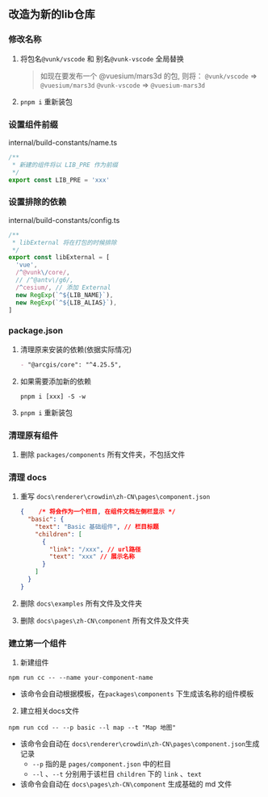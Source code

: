 ## 改造为新的lib仓库

### 修改名称

1. 将包名`@vunk/vscode` 和 别名`@vunk-vscode` 全局替换
   > 如现在要发布一个 @vuesium/mars3d 的包, 则将：
   > `@vunk/vscode` => `@vuesium/mars3d`
   > `@vunk-vscode` => `@vuesium-mars3d`

2. `pnpm i` 重新装包

### 设置组件前缀

internal/build-constants/name.ts

```ts
/**
 * 新建的组件将以 LIB_PRE 作为前缀
 */
export const LIB_PRE = 'xxx'
```

### 设置排除的依赖

internal/build-constants/config.ts

```ts
/**
 * libExternal 将在打包的时候排除
 */
export const libExternal = [
  'vue',
  /^@vunk\/core/,
  // /^@antv\/g6/,
  /^cesium/, // 添加 External
  new RegExp(`^${LIB_NAME}`),
  new RegExp(`^${LIB_ALIAS}`),
]
```

### package.json

1. 清理原来安装的依赖(依据实际情况)

   ```md
   - "@arcgis/core": "^4.25.5",
   ```

2. 如果需要添加新的依赖

   ```shell
   pnpm i [xxx] -S -w
   ```

3. `pnpm i`  重新装包

### 清理原有组件

1. 删除 `packages/components` 所有文件夹，不包括文件

### 清理 docs

1. 重写 `docs\renderer\crowdin\zh-CN\pages\component.json`

   ```json
   {	/* 将会作为一个栏目, 在组件文档左侧栏显示 */
     "basic": {
       "text": "Basic 基础组件", // 栏目标题
       "children": [
         {
           "link": "/xxx", // url路径
           "text": "xxx" // 展示名称
         }
       ]
     }
   }
   ```

2.  删除 `docs\examples` 所有文件及文件夹

3.  删除 `docs\pages\zh-CN\component`  所有文件及文件夹

### 建立第一个组件

1. 新建组件

  ```shell
  npm run cc -- --name your-component-name
  ```

  + 该命令会自动根据模板，在`packages\components`  下生成该名称的组件模板

2. 建立相关docs文件

  ```shell
  npm run ccd -- --p basic --l map --t "Map 地图"
  ```

  + 该命令会自动在 `docs\renderer\crowdin\zh-CN\pages\component.json`生成记录
    + `--p` 指的是 `pages/component.json` 中的栏目
    + `--l`  、`--t` 分别用于该栏目 `children`  下的 `link` 、`text`
  + 该命令会自动在 `docs\pages\zh-CN\component` 生成基础的 md 文件
